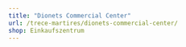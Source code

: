 ```yaml
---
title: "Dionets Commercial Center"
url: /trece-martires/dionets-commercial-center/
shop: Einkaufszentrum
---
```


